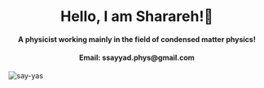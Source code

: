 <h1 align="center">Hello, I am Sharareh!👋</h1>
<h4 align="center">A physicist working mainly in the field of condensed matter physics!</h4>
<h4 align="center">Email: ssayyad.phys@gmail.com</h4>



<p><img align="left" src="https://github-readme-stats.vercel.app/api/top-langs?username=say-yas&show_icons=true&locale=en&layout=compact" alt="say-yas" /></p>

<!--- <p>&nbsp;<img align="center" src="https://github-readme-stats.vercel.app/api?username=say-yas&show_icons=true&locale=en" alt="say-yas" /></p> -->

<!--- <p><img align="center" src="https://github-readme-streak-stats.herokuapp.com/?user=say-yas&" alt="say-yas" /></p> -->

<!--- <p align="left"> <img src="https://komarev.com/ghpvc/?username=say-yas&label=Profile%20views&color=0e75b6&style=flat" alt="say-yas" /> </p> -->

<!-- 
https://www.youtube.com/watch?v=G-EGDH50hGE
https://rahuldkjain.github.io/gh-profile-readme-generator/
-->
